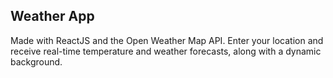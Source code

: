 ## Weather App
Made with ReactJS and the Open Weather Map API. Enter your location and receive real-time temperature and weather forecasts, along with a dynamic background.
